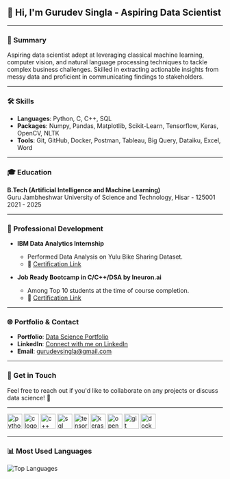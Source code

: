 ## 👋 Hi, I'm Gurudev Singla - Aspiring Data Scientist  

---

### 📌 Summary  
Aspiring data scientist adept at leveraging classical machine learning, computer vision, and natural language processing techniques to tackle complex business challenges. Skilled in extracting actionable insights from messy data and proficient in communicating findings to stakeholders.

---

### 🛠 Skills  
- **Languages**: Python, C, C++, SQL  
- **Packages**: Numpy, Pandas, Matplotlib, Scikit-Learn, Tensorflow, Keras, OpenCV, NLTK  
- **Tools**: Git, GitHub, Docker, Postman, Tableau, Big Query, Dataiku, Excel, Word  

---

### 🎓 Education  
**B.Tech (Artificial Intelligence and Machine Learning)**  
Guru Jambheshwar University of Science and Technology, Hisar - 125001  
2021 - 2025  

---

### 💼 Professional Development  
- **IBM Data Analytics Internship**  
  - Performed Data Analysis on Yulu Bike Sharing Dataset.  
  - 📜 [Certification Link](https://drive.google.com/file/d/1Fjt95AdffCd5wgGxw56KMr1L2Al0bIU3/view)  

- **Job Ready Bootcamp in C/C++/DSA by Ineuron.ai**  
  - Among Top 10 students at the time of course completion.  
  - 📜 [Certification Link](https://learn.ineuron.ai/certificate/7a8eacbe-b408-445e-a90d-8e350279cd24)  

---

### 🌐 Portfolio & Contact  
- **Portfolio**: [Data Science Portfolio](https://www.datascienceportfol.io/gurudev)  
- **LinkedIn**: [Connect with me on LinkedIn](https://www.linkedin.com/in/gurudevsingla/)  
- **Email**: gurudevsingla@gmail.com  

---

### 🤝 Get in Touch  
Feel free to reach out if you'd like to collaborate on any projects or discuss data science! 🚀

---

<div align="left">
  <img src="https://img.shields.io/static/v1?message=Python&logo=python&label=&color=3776AB&logoColor=white&labelColor=&style=for-the-badge" height="35" alt="python logo"  />
  <img src="https://img.shields.io/static/v1?message=C&logo=c&label=&color=A8B9CC&logoColor=white&labelColor=&style=for-the-badge" height="35" alt="c logo"  />
  <img src="https://img.shields.io/static/v1?message=C++&logo=c%2B%2B&label=&color=2496ED&logoColor=white&labelColor=&style=for-the-badge" height="35" alt="c++ logo"  />
  <img src="https://img.shields.io/static/v1?message=SQL&logo=postgresql&label=&color=336791&logoColor=white&labelColor=&style=for-the-badge" height="35" alt="sql logo"  />
  <img src="https://img.shields.io/static/v1?message=TensorFlow&logo=tensorflow&label=&color=FF6F00&logoColor=white&labelColor=&style=for-the-badge" height="35" alt="tensorflow logo"  />
  <img src="https://img.shields.io/static/v1?message=Keras&logo=keras&label=&color=D00000&logoColor=white&labelColor=&style=for-the-badge" height="35" alt="keras logo"  />
  <img src="https://img.shields.io/static/v1?message=OpenCV&logo=opencv&label=&color=5C3EE8&logoColor=white&labelColor=&style=for-the-badge" height="35" alt="opencv logo"  />
  <img src="https://img.shields.io/static/v1?message=Git&logo=git&label=&color=F05032&logoColor=white&labelColor=&style=for-the-badge" height="35" alt="git logo"  />
  <img src="https://img.shields.io/static/v1?message=Docker&logo=docker&label=&color=2496ED&logoColor=white&labelColor=&style=for-the-badge" height="35" alt="docker logo"  />
</div>

---

### 📊 Most Used Languages  
![Top Languages](https://github-readme-stats.vercel.app/api/top-langs/?username=gurudevsingla&layout=compact&theme=radical)   

